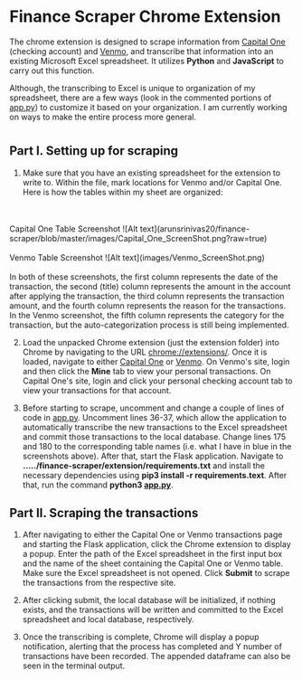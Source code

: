 # Finance Scraper Chrome Extension

The chrome extension is designed to scrape information from [Capital One](https://www.capitalone.com/) (checking account) and [Venmo](https://venmo.com/), and transcribe that information into an existing Microsoft Excel spreadsheet. It utilizes **Python** and **JavaScript** to carry out this function. 

Although, the transcribing to Excel is unique to organization of my spreadsheet, there are a few ways (look in the commented portions of [app.py](https://github.com/arunsrinivas20/finance-scraper/blob/master/extension/app.py)) to customize it based on your organization. I am currently working on ways to make the entire process more general. 

# 

## Part I. Setting up for scraping

1. Make sure that you have an existing spreadsheet for the extension to write to. Within the file, mark locations for Venmo and/or Capital One. Here is how the tables within my sheet are organized:
<br>
<br>
Capital One Table Screenshot
![Alt text](arunsrinivas20/finance-scraper/blob/master/images/Capital_One_ScreenShot.png?raw=true)
<br>
<br>
Venmo Table Screenshot
![Alt text](images/Venmo_ScreenShot.png)
<br>
<br>
In both of these screenshots, the first column represents the date of the transaction, the second (title) column represents the amount in the account after applying the transaction, the third column represents the transaction amount, and the fourth column represents the reason for the transactions. In the Venmo screenshot, the fifth column represents the category for the transaction, but the auto-categorization process is still being implemented. 

2. Load the unpacked Chrome extension (just the extension folder) into Chrome by navigating to the URL [chrome://extensions/](chrome://extensions/). Once it is loaded, navigate to either [Capital One](https://www.capitalone.com/) or [Venmo](https://venmo.com/). On Venmo's site, login and then click the **Mine** tab to view your personal transactions. On Capital One's site, login and click your personal checking account tab to view your transactions for that account.

3. Before starting to scrape, uncomment and change a couple of lines of code in [app.py](https://github.com/arunsrinivas20/finance-scraper/blob/master/extension/app.py). Uncomment lines 36-37, which allow the application to automatically transcribe the new transactions to the Excel spreadsheet and commit those transactions to the local database. Change lines 175 and 180 to the corresponding table names (i.e. what I have in blue in the screenshots above). After that, start the Flask application. Navigate to **...../finance-scraper/extension/requirements.txt** and install the necessary dependencies using **pip3 install -r requirements.text**. After that, run the command **python3 [app.py](https://github.com/arunsrinivas20/finance-scraper/blob/master/extension/app.py)**.

## Part II. Scraping the transactions

1. After navigating to either the Capital One or Venmo transactions page and starting the Flask application, click the Chrome extension to display a popup. Enter the path of the Excel spreadsheet in the first input box and the name of the sheet containing the Capital One or Venmo table. Make sure the Excel spreadsheet is not opened. Click **Submit** to scrape the transactions from the respective site. 

2. After clicking submit, the local database will be initialized, if nothing exists, and the transactions will be written and committed to the Excel spreadsheet and local database, respectively. 

3. Once the transcribing is complete, Chrome will display a popup notification, alerting that the process has completed and Y number of transactions have been recorded. The appended dataframe can also be seen in the terminal output. 
